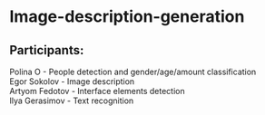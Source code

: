 # Image-description-generation

## Participants:  
  
Polina O - People detection and gender/age/amount classification   
Egor Sokolov - Image description  
Artyom Fedotov - Interface elements detection  
Ilya Gerasimov - Text recognition  